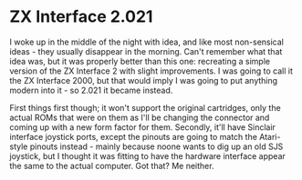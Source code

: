 # ZX Interface 2.021

I woke up in the middle of the night with idea, and like most non-sensical ideas - they usually disappear in the morning. Can't remember what that idea was, but it was properly better than this one: recreating a simple version of the ZX Interface 2 with slight improvements. I was going to call it the ZX Interface 2000, but that would imply I was going to put anything modern into it - so 2.021 it became instead.

First things first though; it won't support the original cartridges, only the actual ROMs that were on them as I'll be changing the connector and coming up with a new form factor for them. Secondly, it'll have Sinclair interface joystick ports, except the pinouts are going to match the Atari-style pinouts instead - mainly because noone wants to dig up an old SJS joystick, but I thought it was fitting to have the hardware interface appear the same to the actual computer. Got that? Me neither.